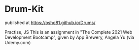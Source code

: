 # Drum-Kit

published at https://osho81.github.io/Drums/

Practise, JS
This is an assignment in "The Complete 2021 Web Development Bootcamp", given by App Brewery, Angela Yu (via Udemy.com)
